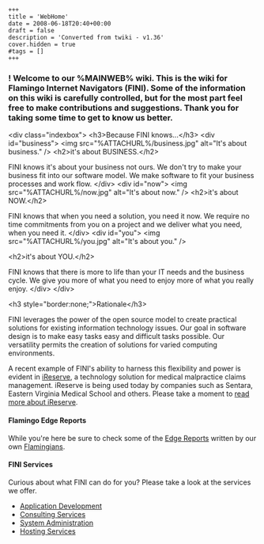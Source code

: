     +++
    title = 'WebHome'
    date = 2008-06-18T20:40+00:00
    draft = false
    description = 'Converted from twiki - v1.36'
    cover.hidden = true
    #tags = []
    +++

### ! Welcome to our %MAINWEB% wiki. This is the wiki for Flamingo Internet Navigators (FINI). Some of the information on this wiki is carefully controlled, but for the most part feel free to make contributions and suggestions. Thank you for taking some time to get to know us better.

\<div class="indexbox"\> \<h3\>Because FINI knows...\</h3\> \<div
id="business"\> \<img src="%ATTACHURL%/business.jpg" alt="It's about
business." /\> \<h2\>it's about BUSINESS.\</h2\>

FINI knows it's about your business not ours. We don't try to make your
business fit into our software model. We make software to fit your
business processes and work flow. \</div\> \<div id="now"\> \<img
src="%ATTACHURL%/now.jpg" alt="It's about now." /\> \<h2\>it's about
NOW.\</h2\>

FINI knows that when you need a solution, you need it now. We require no
time commitments from you on a project and we deliver what you need,
when you need it. \</div\> \<div id="you"\> \<img
src="%ATTACHURL%/you.jpg" alt="It's about you." /\>

\<h2\>it's about YOU.\</h2\>

FINI knows that there is more to life than your IT needs and the
business cycle. We give you more of what you need to enjoy more of what
you really enjoy. \</div\> \</div\>

\<h3 style="border:none;"\>Rationale\</h3\>

FINI leverages the power of the open source model to create practical
solutions for existing information technology issues. Our goal in
software design is to make easy tasks easy and difficult tasks possible.
Our versatility permits the creation of solutions for varied computing
environments.

A recent example of FINI's ability to harness this flexibility and power
is evident in [iReserve](http://www.ireserve.info/), a technology
solution for medical malpractice claims management. iReserve is being
used today by companies such as Sentara, Eastern Virginia Medical School
and others. Please take a moment to [read more about
iReserve](IReserve).

#### Flamingo Edge Reports

While you're here be sure to check some of the [Edge
Reports](EdgeReports) written by our own
[Flamingians](RoavingFlamingians).

#### FINI Services

Curious about what FINI can do for you? Please take a look at the
services we offer.

- [Application Development](ApplicationDevelopment)
- [Consulting Services](ConsultingServices)
- [System Administration](SystemAdministration)
- [Hosting Services](HostingServices)
